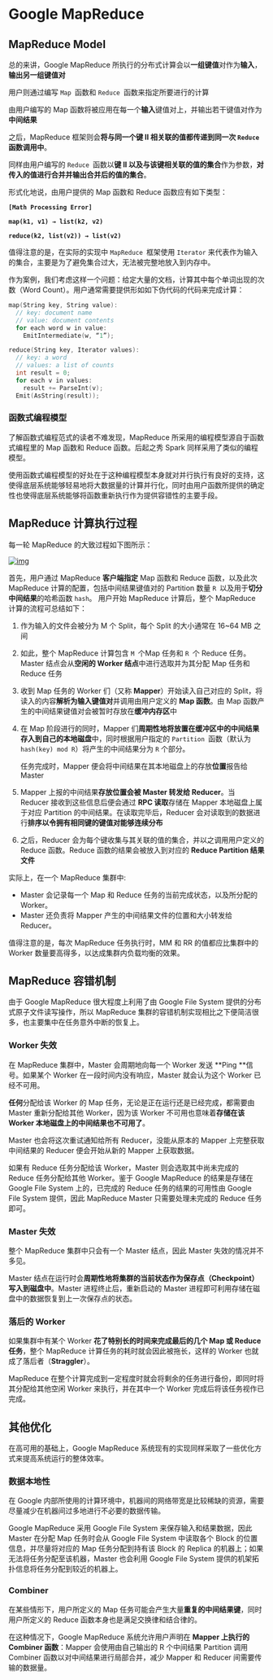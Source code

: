 # **Google MapReduce**

## **MapReduce Model**

总的来讲，Google MapReduce 所执行的分布式计算会以**一组键值**对作为**输入**，**输出另一组键值对**

用户则通过编写 `Map `函数和 `Reduce `函数来指定所要进行的计算

由用户编写的 Map 函数将被应用在每一个**输入**键值对上，并输出若干键值对作为**中间结果**

之后，MapReduce 框架则会**将与同一个键 II 相关联的值都传递到同一次 `Reduce `函数调用中**。

同样由用户编写的 `Reduce `函数以**键 II 以及与该键相关联的值的集合**作为参数，**对传入的值进行合并并输出合并后的值的集合**。

形式化地说，由用户提供的 Map 函数和 Reduce 函数应有如下类型：

**`[Math Processing Error] `**

**`map(k1, v1) → list(k2, v2) `**

**`reduce(k2, list(v2)) → list(v2)`**

值得注意的是，在实际的实现中 `MapReduce `框架使用 `Iterator` 来代表作为输入的集合，主要是为了避免集合过大，无法被完整地放入到内存中。

作为案例，我们考虑这样一个问题：给定大量的文档，计算其中每个单词出现的次数（Word Count）。用户通常需要提供形如如下伪代码的代码来完成计算：

```c++
map(String key, String value):
  // key: document name
  // value: document contents
  for each word w in value:
    EmitIntermediate(w, “1”);

reduce(String key, Iterator values):
  // key: a word
  // values: a list of counts
  int result = 0;
  for each v in values:
    result += ParseInt(v);
  Emit(AsString(result));
```

### **函数式编程模型**

了解函数式编程范式的读者不难发现，MapReduce 所采用的编程模型源自于函数式编程里的 Map 函数和 Reduce 函数。后起之秀 Spark 同样采用了类似的编程模型。

使用函数式编程模型的好处在于这种编程模型本身就对并行执行有良好的支持，这使得底层系统能够轻易地将大数据量的计算并行化，同时由用户函数所提供的确定性也使得底层系统能够将函数重新执行作为提供容错性的主要手段。

## MapReduce 计算执行过程

每一轮 MapReduce 的大致过程如下图所示：

[![img](https://s2.loli.net/2022/07/24/D8dExufbkRa52eT.png)](https://mr-dai.github.io/img/mapreduce_summary/mapreduce_architecture.png)

首先，用户通过 MapReduce **客户端指定** Map 函数和 Reduce 函数，以及此次 MapReduce 计算的配置，包括中间结果键值对的 Partition 数量 `R `以及用于**切分中间结果**的哈希函数 `hash`。
用户开始 MapReduce 计算后，整个 MapReduce 计算的流程可总结如下：

1. 作为输入的文件会被分为 M 个 Split，每个 Split 的大小通常在 16~64 MB 之间

2. 如此，整个 MapReduce 计算包含 `M `个Map 任务和 `R `个 Reduce 任务。Master 结点会从**空闲的 Worker 结点**中进行选取并为其分配 Map 任务和 Reduce 任务

3. 收到 Map 任务的 Worker 们（又称 **Mapper**）开始读入自己对应的 Split，将读入的内容**解析为输入键值对**并调用由用户定义的 **Map 函数**。由 Map 函数产生的中间结果键值对会被暂时存放在**缓冲内存区**中

4. 在 Map 阶段进行的同时，Mapper 们**周期性地将放置在缓冲区中的中间结果存入到自己的本地磁盘**中，同时根据用户指定的 `Partition `函数（默认为 `hash(key) mod R`）将产生的中间结果分为 `R` 个部分。

   任务完成时，Mapper 便会将中间结果在其本地磁盘上的存放**位置**报告给 Master

5. Mapper 上报的中间结果**存放位置会被 Master 转发给 Reducer**。当 Reducer 接收到这些信息后便会通过 **RPC 读取**存储在 Mapper 本地磁盘上属于对应 Partition 的中间结果。在读取完毕后，Reducer 会对读取到的数据进行**排序以令拥有相同键的键值对能够连续分布**

6. 之后，Reducer 会为每个键收集与其关联的值的集合，并以之调用用户定义的 Reduce 函数。Reduce 函数的结果会被放入到对应的 **Reduce Partition 结果文件**

实际上，在一个 MapReduce 集群中: 

- Master 会记录每一个 Map 和 Reduce 任务的当前完成状态，以及所分配的 Worker。
- Master 还负责将 Mapper 产生的中间结果文件的位置和大小转发给 Reducer。

值得注意的是，每次 MapReduce 任务执行时，MM 和 RR 的值都应比集群中的 Worker 数量要高得多，以达成集群内负载均衡的效果。

## **MapReduce 容错机制**

由于 Google MapReduce 很大程度上利用了由 Google File System 提供的分布式原子文件读写操作，所以 MapReduce 集群的容错机制实现相比之下便简洁很多，也主要集中在任务意外中断的恢复上。

### **Worker 失效**

在 MapReduce 集群中，Master 会周期地向每一个 Worker 发送 **Ping **信号。如果某个 Worker 在一段时间内没有响应，Master 就会认为这个 Worker 已经不可用。

**任何**分配给该 Worker 的 Map 任务，无论是正在运行还是已经完成，都需要由 Master 重新分配给其他 Worker，因为该 Worker 不可用也意味着**存储在该 Worker 本地磁盘上的中间结果也不可用了**。

Master 也会将这次重试通知给所有 Reducer，没能从原本的 Mapper 上完整获取中间结果的 Reducer 便会开始从新的 Mapper 上获取数据。

如果有 Reduce 任务分配给该 Worker，Master 则会选取其中尚未完成的 Reduce 任务分配给其他 Worker。鉴于 Google MapReduce 的结果是存储在 Google File System 上的，已完成的 Reduce 任务的结果的可用性由 Google File System 提供，因此 MapReduce Master 只需要处理未完成的 Reduce 任务即可。

### **Master 失效**

整个 MapReduce 集群中只会有一个 Master 结点，因此 Master 失效的情况并不多见。

Master 结点在运行时会**周期性地将集群的当前状态作为保存点（Checkpoint）写入到磁盘中**。Master 进程终止后，重新启动的 Master 进程即可利用存储在磁盘中的数据恢复到上一次保存点的状态。

### **落后的 Worker**

如果集群中有某个 Worker **花了特别长的时间来完成最后的几个 Map 或 Reduce 任务**，整个 MapReduce 计算任务的耗时就会因此被拖长，这样的 Worker 也就成了落后者（**Straggler**）。

MapReduce 在整个计算完成到一定程度时就会将剩余的任务进行备份，即同时将其分配给其他空闲 Worker 来执行，并在其中一个 Worker 完成后将该任务视作已完成。

## **其他优化**

在高可用的基础上，Google MapReduce 系统现有的实现同样采取了一些优化方式来提高系统运行的整体效率。

### **数据本地性**

在 Google 内部所使用的计算环境中，机器间的网络带宽是比较稀缺的资源，需要尽量减少在机器间过多地进行不必要的数据传输。

Google MapReduce 采用 Google File System 来保存输入和结果数据，因此 Master 在分配 Map 任务时会从 Google File System 中读取各个 Block 的位置信息，并尽量将对应的 Map 任务分配到持有该 Block 的 Replica 的机器上；如果无法将任务分配至该机器，Master 也会利用 Google File System 提供的机架拓扑信息将任务分配到较近的机器上。

### **Combiner**

在某些情形下，用户所定义的 Map 任务可能会产生大量**重复的中间结果键**，同时用户所定义的 Reduce 函数本身也是满足交换律和结合律的。

在这种情况下，Google MapReduce 系统允许用户声明在 **Mapper 上执行的 Combiner 函数**：Mapper 会使用由自己输出的 R 个中间结果 Partition 调用 Combiner 函数以对中间结果进行局部合并，减少 Mapper 和 Reducer 间需要传输的数据量。